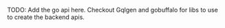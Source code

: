TODO: Add the go api here. 
Checkout Gqlgen and gobuffalo for libs to use to create the backend apis.
